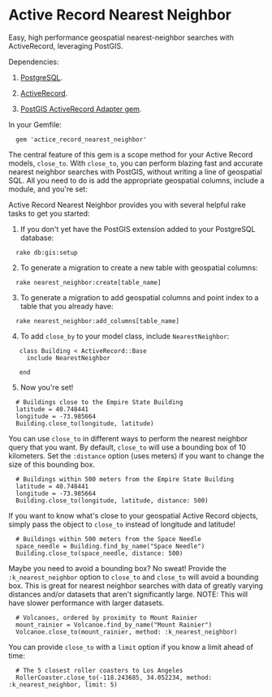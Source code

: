 # Active Record Nearest Neighbor

Easy, high performance geospatial nearest-neighbor searches with ActiveRecord, leveraging PostGIS.

Dependencies:

1. [PostgreSQL](http://www.postgresql.org/).

2. [ActiveRecord](https://github.com/rails/rails/tree/master/activerecord).

3. [PostGIS ActiveRecord Adapter gem](https://github.com/rgeo/activerecord-postgis-adapter).

In your Gemfile:

```
  gem 'actice_record_nearest_neighbor'
```

The central feature of this gem is a scope method for your Active Record models, `close_to`. With `close_to`, you can perform blazing fast and accurate nearest neighbor searches with PostGIS, without writing a line of geospatial SQL. All you need to do is add the appropriate geospatial columns, include a module, and you're set:

Active Record Nearest Neighbor provides you with several helpful rake tasks to get you started:

1. If you don't yet have the PostGIS extension added to your PostgreSQL database:

  ```
    rake db:gis:setup
  ```
2. To generate a migration to create a new table with geospatial columns:
  ```
    rake nearest_neighbor:create[table_name]
  ```
3. To generate a migration to add geospatial columns and point index to a table that you already have:

  ```
    rake nearest_neighbor:add_columns[table_name]
  ```
4. To add `close_by` to your model class, include `NearestNeighbor`:
  ```
     class Building < ActiveRecord::Base
       include NearestNeighbor

     end
  ```
5. Now you're set!
  ```
    # Buildings close to the Empire State Building
    latitude = 40.748441
    longitude = -73.985664
    Building.close_to(longitude, latitude)
  ```
You can use `close_to` in different ways to perform the nearest neighbor query that you want. By default, `close_to` will use a bounding box of 10 kilometers. Set the `:distance` option (uses meters) if you want to change the size of this bounding box.

  ```
    # Buildings within 500 meters from the Empire State Building
    latitude = 40.748441
    longitude = -73.985664
    Building.close_to(longitude, latitude, distance: 500)
  ```
If you want to know what's close to your geospatial Active Record objects, simply pass the object to `close_to` instead of longitude and latitude!
  ```
    # Buildings within 500 meters from the Space Needle 
    space_needle = Building.find_by_name("Space Needle")
    Building.close_to(space_needle, distance: 500)
  ```
Maybe you need to avoid a bounding box? No sweat! Provide the `:k_nearest_neighbor` option to `close_to` and `close_to` will avoid a bounding box. This is great for nearest neighbor searches with data of greatly varying distances and/or datasets that aren't significantly large. NOTE: This will have slower performance with larger datasets.
  ```
    # Volcanoes, ordered by proximity to Mount Rainier 
    mount_rainier = Volcanoe.find_by_name("Mount Rainier")
    Volcanoe.close_to(mount_rainier, method: :k_nearest_neighbor)
  ```
You can provide `close_to` with a `limit` option if you know a limit ahead of time:
  ```
    # The 5 closest roller coasters to Los Angeles 
    RollerCoaster.close_to(-118.243685, 34.052234, method: :k_nearest_neighbor, limit: 5)
  ```

